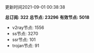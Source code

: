更新时间2021-09-01 00:38:38

**总订阅: 322**
**总节点: 23296**
**有效节点: 5018**
- v2ray节点: 1556
- ss节点: 3270
- ssr节点: 101
- trojan节点: 91
